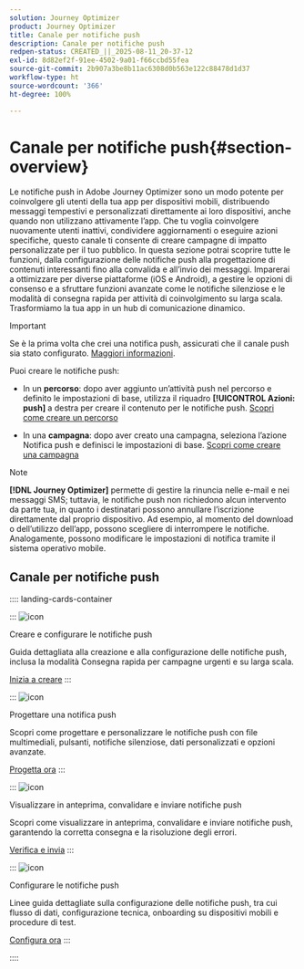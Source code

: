 ```yaml
---
solution: Journey Optimizer
product: Journey Optimizer
title: Canale per notifiche push
description: Canale per notifiche push
redpen-status: CREATED_||_2025-08-11_20-37-12
exl-id: 8d82ef2f-91ee-4502-9a01-f66ccbd55fea
source-git-commit: 2b907a3be8b11ac6308d0b563e122c88478d1d37
workflow-type: ht
source-wordcount: '366'
ht-degree: 100%

---
```


# Canale per notifiche push{#section-overview}

Le notifiche push in Adobe Journey Optimizer sono un modo potente per coinvolgere gli utenti della tua app per dispositivi mobili, distribuendo messaggi tempestivi e personalizzati direttamente ai loro dispositivi, anche quando non utilizzano attivamente l’app. Che tu voglia coinvolgere nuovamente utenti inattivi, condividere aggiornamenti o eseguire azioni specifiche, questo canale ti consente di creare campagne di impatto personalizzate per il tuo pubblico. In questa sezione potrai scoprire tutte le funzioni, dalla configurazione delle notifiche push alla progettazione di contenuti interessanti fino alla convalida e all’invio dei messaggi. Imparerai a ottimizzare per diverse piattaforme (iOS e Android), a gestire le opzioni di consenso e a sfruttare funzioni avanzate come le notifiche silenziose e le modalità di consegna rapida per attività di coinvolgimento su larga scala. Trasformiamo la tua app in un hub di comunicazione dinamico.

>[!IMPORTANT]
>
>Se è la prima volta che crei una notifica push, assicurati che il canale push sia stato configurato. [Maggiori informazioni](../using/push/push-configuration.md).


Puoi creare le notifiche push:

* In un **percorso**: dopo aver aggiunto un’attività push nel percorso e definito le impostazioni di base, utilizza il riquadro **[!UICONTROL Azioni: push]** a destra per creare il contenuto per le notifiche push. [Scopri come creare un percorso](../using/building-journeys/journey-gs.md)

* In una **campagna**: dopo aver creato una campagna, seleziona l’azione Notifica push e definisci le impostazioni di base. [Scopri come creare una campagna](../using/campaigns/create-campaign.md#configure)


>[!NOTE]
>
>**[!DNL Journey Optimizer]** permette di gestire la rinuncia nelle e-mail e nei messaggi SMS; tuttavia, le notifiche push non richiedono alcun intervento da parte tua, in quanto i destinatari possono annullare l’iscrizione direttamente dal proprio dispositivo. Ad esempio, al momento del download o dell’utilizzo dell’app, possono scegliere di interrompere le notifiche. Analogamente, possono modificare le impostazioni di notifica tramite il sistema operativo mobile.


## Canale per notifiche push

:::: landing-cards-container

:::
![icon](https://cdn.experienceleague.adobe.com/icons/circle-play.svg?lang=it)

Creare e configurare le notifiche push

Guida dettagliata alla creazione e alla configurazione delle notifiche push, inclusa la modalità Consegna rapida per campagne urgenti e su larga scala.

[Inizia a creare](../using/push/create-push.md)
:::

:::
![icon](https://cdn.experienceleague.adobe.com/icons/puzzle-piece.svg?lang=it)

Progettare una notifica push

Scopri come progettare e personalizzare le notifiche push con file multimediali, pulsanti, notifiche silenziose, dati personalizzati e opzioni avanzate.

[Progetta ora](../using/push/design-push.md)
:::

:::
![icon](https://cdn.experienceleague.adobe.com/icons/list-check.svg?lang=it)

Visualizzare in anteprima, convalidare e inviare notifiche push

Scopri come visualizzare in anteprima, convalidare e inviare notifiche push, garantendo la corretta consegna e la risoluzione degli errori.

[Verifica e invia](../using/push/send-push.md)
:::

:::
![icon](https://cdn.experienceleague.adobe.com/icons/gear.svg?lang=it)

Configurare le notifiche push

Linee guida dettagliate sulla configurazione delle notifiche push, tra cui flusso di dati, configurazione tecnica, onboarding su dispositivi mobili e procedure di test.

[Configura ora](../using/push/push-configuration.md)
:::

::::
